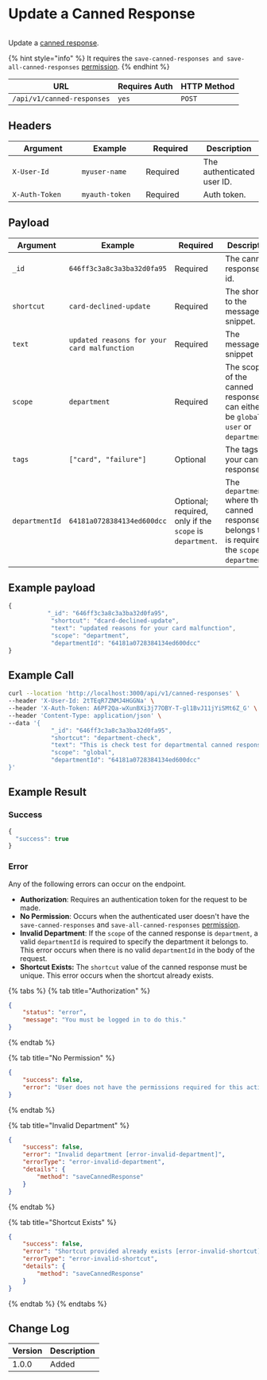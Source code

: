 # Update a Canned Response

<figure><img src="../../../../../../.gitbook/assets/enterprise.jpg" alt=""><figcaption></figcaption></figure>

Update a [canned response](https://docs.rocket.chat/use-rocket.chat/omnichannel/canned-responses).

{% hint style="info" %}
It requires the `save-canned-responses and save-all-canned-responses` [permission](https://docs.rocket.chat/use-rocket.chat/workspace-administration/permissions).
{% endhint %}

| URL                        | Requires Auth | HTTP Method |
| -------------------------- | ------------- | ----------- |
| `/api/v1/canned-responses` | `yes`         | `POST`      |

## Headers

<table><thead><tr><th width="179">Argument</th><th width="169">Example</th><th width="136">Required</th><th>Description</th></tr></thead><tbody><tr><td><code>X-User-Id</code></td><td><code>myuser-name</code></td><td>Required</td><td>The authenticated  user ID.</td></tr><tr><td><code>X-Auth-Token</code></td><td><code>myauth-token</code></td><td>Required</td><td>Auth token.</td></tr></tbody></table>

## Payload

<table><thead><tr><th width="140">Argument</th><th width="171">Example</th><th width="109">Required</th><th>Description</th></tr></thead><tbody><tr><td><code>_id</code></td><td><code>646ff3c3a8c3a3ba32d0fa95</code></td><td>Required</td><td>The canned response's id.</td></tr><tr><td><code>shortcut</code></td><td><code>card-declined-update</code></td><td>Required</td><td>The shortcut to the message snippet.</td></tr><tr><td><code>text</code></td><td><code>updated reasons for your card malfunction</code></td><td>Required</td><td>The message snippet</td></tr><tr><td><code>scope</code></td><td><code>department</code></td><td>Required</td><td>The scope of the canned response. It can either be <code>global</code>, <code>user</code> or <code>department</code>.</td></tr><tr><td><code>tags</code></td><td><code>["card", "failure"]</code></td><td>Optional</td><td>The tags for your canned response.</td></tr><tr><td><code>departmentId</code></td><td><code>64181a0728384134ed600dcc</code></td><td>Optional; required, only if the <code>scope</code> is <code>department</code>.</td><td>The <code>departmentId</code> where the canned response belongs to. It is required if the <code>scope</code> is <code>department</code>.</td></tr></tbody></table>

## Example payload

```javascript
{
           "_id": "646ff3c3a8c3a3ba32d0fa95",
            "shortcut": "dcard-declined-update",
            "text": "updated reasons for your card malfunction",
            "scope": "department",
            "departmentId": "64181a0728384134ed600dcc"
}
```

## Example Call

```bash
curl --location 'http://localhost:3000/api/v1/canned-responses' \
--header 'X-User-Id: 2tTEqR7ZNMJ4HGGNa' \
--header 'X-Auth-Token: A6PF2Qa-wXunBXi3j77OBY-T-gl1BvJ11jYiSMt6Z_G' \
--header 'Content-Type: application/json' \
--data '{
            "_id": "646ff3c3a8c3a3ba32d0fa95",
            "shortcut": "department-check",
            "text": "This is check test for departmental canned response",
            "scope": "global",
            "departmentId": "64181a0728384134ed600dcc"
}'
```

## Example Result

### Success

```javascript
{
  "success": true
}
```

### Error

Any of the following errors can occur on the endpoint.

* **Authorization**: Requires an authentication token for the request to be made.
* **No Permission**: Occurs when the authenticated user doesn't have the  `save-canned-responses`  and `save-all-canned-responses`  [permission](https://docs.rocket.chat/use-rocket.chat/workspace-administration/permissions).
* **Invalid Department**: If the `scope` of the canned response is `department`, a  valid `departmentId` is required to specify the department it belongs to. This error occurs when there is no valid `departmentId` in the body of the request.
* **Shortcut Exists:** The `shortcut` value of the canned response must be unique. This error occurs when the shortcut already exists.



{% tabs %}
{% tab title="Authorization" %}
```json
{
    "status": "error",
    "message": "You must be logged in to do this."
}
```
{% endtab %}

{% tab title="No Permission" %}
```json
{
    "success": false,
    "error": "User does not have the permissions required for this action [error-unauthorized]"
}
```
{% endtab %}

{% tab title="Invalid Department" %}
```json
{
    "success": false,
    "error": "Invalid department [error-invalid-department]",
    "errorType": "error-invalid-department",
    "details": {
        "method": "saveCannedResponse"
    }
}
```
{% endtab %}

{% tab title="Shortcut Exists" %}
```json
{
    "success": false,
    "error": "Shortcut provided already exists [error-invalid-shortcut]",
    "errorType": "error-invalid-shortcut",
    "details": {
        "method": "saveCannedResponse"
    }
}
```
{% endtab %}
{% endtabs %}

## Change Log

| Version | Description |
| ------- | ----------- |
| 1.0.0   | Added       |
